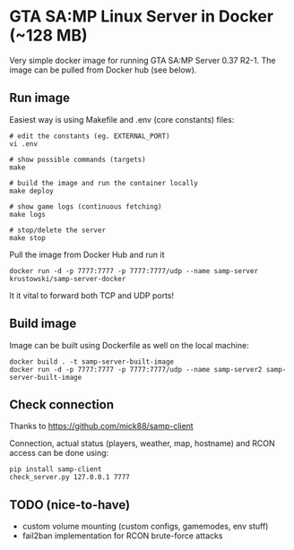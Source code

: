 # GTA SA:MP Linux Server in Docker (~128 MB)

Very simple docker image for running GTA SA:MP Server 0.37 R2-1. The image can be pulled from Docker hub (see below).


## Run image

Easiest way is using Makefile and .env (core constants) files:

```
# edit the constants (eg. EXTERNAL_PORT)
vi .env

# show possible commands (targets)
make

# build the image and run the container locally
make deploy

# show game logs (continuous fetching)
make logs

# stop/delete the server
make stop
```


Pull the image from Docker Hub and run it 

```
docker run -d -p 7777:7777 -p 7777:7777/udp --name samp-server krustowski/samp-server-docker
```

It it vital to forward both TCP and UDP ports!


## Build image

Image can be built using Dockerfile as well on the local machine:

```
docker build . -t samp-server-built-image
docker run -d -p 7777:7777 -p 7777:7777/udp --name samp-server2 samp-server-built-image
```

## Check connection

Thanks to https://github.com/mick88/samp-client

Connection, actual status (players, weather, map, hostname) and RCON access can be done using:

```
pip install samp-client
check_server.py 127.0.0.1 7777
```


## TODO (nice-to-have)

- custom volume mounting (custom configs, gamemodes, env stuff)
- fail2ban implementation for RCON brute-force attacks

